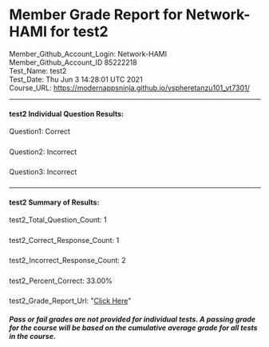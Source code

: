 # Member Grade Report for Network-HAMI for test2  
   
Member_Github_Account_Login: Network-HAMI  
Member_Github_Account_ID 85222218  
Test_Name: test2  
Test_Date: Thu Jun  3 14:28:01 UTC 2021  
Course_URL: https://modernappsninja.github.io/vspheretanzu101_vt7301/  
   
---  
#### test2 Individual Question Results:  
Question1: Correct  
#####  
Question2: Incorrect  
#####  
Question3: Incorrect  
#####  
---  
#### test2 Summary of Results:  
test2_Total_Question_Count: 1  
#####  
test2_Correct_Response_Count: 1  
#####  
test2_Incorrect_Response_Count: 2  
#####  
test2_Percent_Correct: 33.00%  
#####  
test2_Grade_Report_Url: "[Click Here](https://github.com/modernappsninjas/Network-HAMI/blob/main/static/userdata/courses/vspheretanzu101_vt7301/grade_report.pr400.test2.md)"
##### Pass or fail grades are not provided for individual tests. A passing grade for the course will be based on the cumulative average grade for all tests in the course.  

